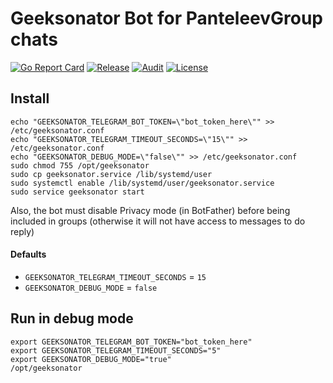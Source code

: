 # Geeksonator Bot for PanteleevGroup chats

[![Go Report Card](https://goreportcard.com/badge/github.com/DimNS/admin-bot?style=flat-square)](https://goreportcard.com/report/github.com/DimNS/admin-bot)
[![Release](https://img.shields.io/github/release/DimNS/admin-bot.svg?style=flat-square)](https://github.com/DimNS/admin-bot/releases/latest)
[![Audit](https://github.com/DimNS/admin-bot/workflows/audit/badge.svg?branch=master)](https://github.com/DimNS/admin-bot/actions?query=workflow%3A"audit")
[![License](https://img.shields.io/github/license/DimNS/admin-bot.svg)](https://github.com/DimNS/admin-bot)

## Install

```
echo "GEEKSONATOR_TELEGRAM_BOT_TOKEN=\"bot_token_here\"" >> /etc/geeksonator.conf
echo "GEEKSONATOR_TELEGRAM_TIMEOUT_SECONDS=\"15\"" >> /etc/geeksonator.conf
echo "GEEKSONATOR_DEBUG_MODE=\"false\"" >> /etc/geeksonator.conf
sudo chmod 755 /opt/geeksonator
sudo cp geeksonator.service /lib/systemd/user
sudo systemctl enable /lib/systemd/user/geeksonator.service
sudo service geeksonator start
```

Also, the bot must disable Privacy mode (in BotFather) before being included in groups (otherwise it will not have access to messages to do reply)

#### Defaults
- `GEEKSONATOR_TELEGRAM_TIMEOUT_SECONDS` = `15`
- `GEEKSONATOR_DEBUG_MODE` = `false`

## Run in debug mode

```
export GEEKSONATOR_TELEGRAM_BOT_TOKEN="bot_token_here"
export GEEKSONATOR_TELEGRAM_TIMEOUT_SECONDS="5"
export GEEKSONATOR_DEBUG_MODE="true"
/opt/geeksonator
```
